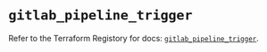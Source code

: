# `gitlab_pipeline_trigger`

Refer to the Terraform Registory for docs: [`gitlab_pipeline_trigger`](https://www.terraform.io/docs/providers/gitlab/r/pipeline_trigger).

